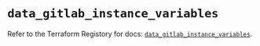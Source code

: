 # `data_gitlab_instance_variables`

Refer to the Terraform Registory for docs: [`data_gitlab_instance_variables`](https://www.terraform.io/docs/providers/gitlab/d/instance_variables).
